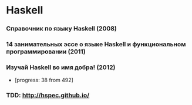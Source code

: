 # Haskell

### Справочник по языку Haskell (2008)

### 14 занимательных эссе о языке Haskell и функциональном программировании (2011)

### Изучай Haskell во имя добра! (2012)
* [progress: 38 from 492]

### TDD: http://hspec.github.io/
